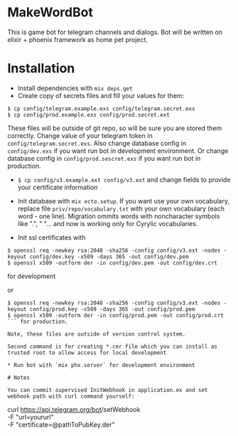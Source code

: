 # MakeWordBot

This is game bot for telegram channels and dialogs.
Bot will be written on elixir + phoenix framework as home pet project.

# Installation

* Install dependencies with `mix deps.get`
* Create copy of secrets files and fill your values for them:

```
$ cp config/telegram.example.exs config/telegram.secret.exs
$ cp config/prod.example.exs config/prod.secret.ext
```

These files will be outside of git repo, so will be sure you are stored them correctly.
Change value of your telegram token in `config/telegram.secret.exs`.
Also change database config in `config/dev.exs` if you want run bot in development environment.
Or  change database config in `config/prod.sescret.exs` if you want run bot in production.

* `$ cp config/v3.example.ext config/v3.ext` and change fields to provide your certificate information

* Init database with `mix ecto.setup`. If you want use your own vocabulary, replace file
`priv/repo/vocabulary.txt` with your own vocabulary (each word - one line). Migration ommits words with noncharacter symbols like ".", " "... and now is working only for Cyrylic vocabularies.

* Init ssl certificates with
```
$ openssl req -newkey rsa:2048 -sha256 -config config/v3.ext -nodes -keyout config/dev.key -x509 -days 365 -out config/dev.pem
$ openssl x509 -outform der -in config/dev.pem -out config/dev.crt
```
for development

or
```
$ openssl req -newkey rsa:2048 -sha256 -config config/v3.ext -nodes -keyout config/prod.key -x509 -days 365 -out config/prod.pem
$ openssl x509 -outform der -in config/prod.pem -out config/prod.crt
``` for production.

Note, these files are outside of version control system.

Second command is for creating *.cer file which you can install as trusted root to allow access for local development

* Run bot with `mix phx.server` for development environment

# Notes

You can commit supervised InitWebhook in application.ex and set webhook path with curl command yourself:

```
curl https://api.telegram.org/bot<token>/setWebhook \
    -F "url=yoururl" \
    -F "certificate=@pathToPubKey.der"
```
